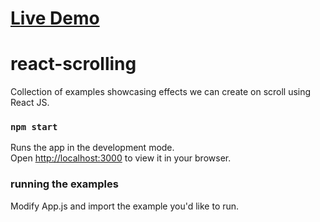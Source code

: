 # [Live Demo](https://react-scrolling.vercel.app/)

# react-scrolling

Collection of examples showcasing effects we can create on scroll using React JS.

### `npm start`

Runs the app in the development mode.\
Open [http://localhost:3000](http://localhost:3000) to view it in your browser.

### running the examples

Modify App.js and import the example you'd like to run.
